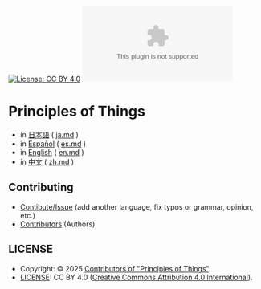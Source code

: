 [![License: CC BY 4.0](https://img.shields.io/badge/License-CC_BY_4.0-lightgrey.svg)](https://github.com/principle-of-things/principle-of-things.github.com/blob/main/LICENSE "Content on the site of 'Principles of Things' is licensed under a Creative Commons Attribution 4.0 International license.")
[![GitHub Repo stars](https://img.shields.io/github/stars/principle-of-things/principle-of-things.github.com)](https://github.com/principle-of-things/principle-of-things.github.com)

# Principles of Things

- in [日本語](https://principle-of-things.github.io/ja.html) ( [ja.md](https://github.com/principle-of-things/principle-of-things.github.com/blob/main/ja.md) )
- in [Español](https://principle-of-things.github.io/es.html) ( [es.md](https://github.com/principle-of-things/principle-of-things.github.com/blob/main/es.md) )
- in [English](https://principle-of-things.github.io/en.html) ( [en.md](https://github.com/principle-of-things/principle-of-things.github.com/blob/main/en.md) )
- in [中文](https://principle-of-things.github.io/zh.html) ( [zh.md](https://github.com/principle-of-things/principle-of-things.github.com/blob/main/zh.m) )

## Contributing

- [Contibute/Issue](https://github.com/principle-of-things/principle-of-things.github.com/blob/main/CONTRIBUTING.md) (add another language, fix typos or grammar, opinion, etc.)
- [Contributors](https://github.com/principle-of-things/principle-of-things.github.com/graphs/contributors) (Authors)

## LICENSE

- Copyright: © 2025 [Contributors of "Principles of Things"](https://github.com/principle-of-things/principle-of-things.github.com/graphs/contributors).
- [LICENSE](./LICENSE): CC BY 4.0 ([Creative Commons Attribution 4.0 International](https://creativecommons.org/licenses/by/4.0/)).
